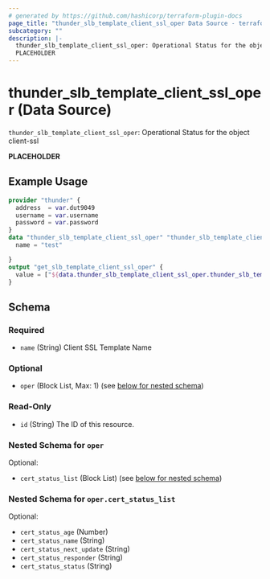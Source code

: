 ```yaml
---
# generated by https://github.com/hashicorp/terraform-plugin-docs
page_title: "thunder_slb_template_client_ssl_oper Data Source - terraform-provider-thunder"
subcategory: ""
description: |-
  thunder_slb_template_client_ssl_oper: Operational Status for the object client-ssl
  PLACEHOLDER
---
```


# thunder_slb_template_client_ssl_oper (Data Source)

`thunder_slb_template_client_ssl_oper`: Operational Status for the object client-ssl

__PLACEHOLDER__

## Example Usage

```terraform
provider "thunder" {
  address  = var.dut9049
  username = var.username
  password = var.password
}
data "thunder_slb_template_client_ssl_oper" "thunder_slb_template_client_ssl_oper" {
  name = "test"

}
output "get_slb_template_client_ssl_oper" {
  value = ["${data.thunder_slb_template_client_ssl_oper.thunder_slb_template_client_ssl_oper}"]
}
```

<!-- schema generated by tfplugindocs -->
## Schema

### Required

- `name` (String) Client SSL Template Name

### Optional

- `oper` (Block List, Max: 1) (see [below for nested schema](#nestedblock--oper))

### Read-Only

- `id` (String) The ID of this resource.

<a id="nestedblock--oper"></a>
### Nested Schema for `oper`

Optional:

- `cert_status_list` (Block List) (see [below for nested schema](#nestedblock--oper--cert_status_list))

<a id="nestedblock--oper--cert_status_list"></a>
### Nested Schema for `oper.cert_status_list`

Optional:

- `cert_status_age` (Number)
- `cert_status_name` (String)
- `cert_status_next_update` (String)
- `cert_status_responder` (String)
- `cert_status_status` (String)


